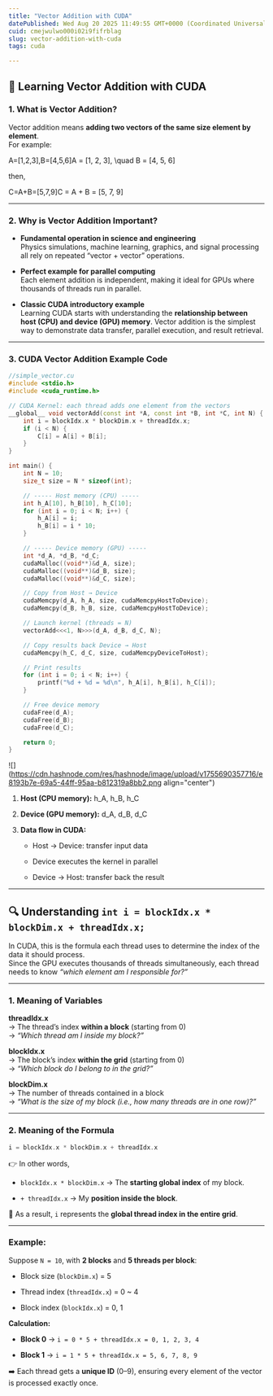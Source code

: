 ```yaml
---
title: "Vector Addition with CUDA"
datePublished: Wed Aug 20 2025 11:49:55 GMT+0000 (Coordinated Universal Time)
cuid: cmejwulwo000i02i9fifrblag
slug: vector-addition-with-cuda
tags: cuda

---
```


## 🚀 Learning Vector Addition with CUDA

### 1\. What is Vector Addition?

Vector addition means **adding two vectors of the same size element by element**.  
For example:

A=\[1,2,3\],B=\[4,5,6\]A = \[1, 2, 3\], \\quad B = \[4, 5, 6\]

then,

C=A+B=\[5,7,9\]C = A + B = \[5, 7, 9\]

---

### 2\. Why is Vector Addition Important?

* **Fundamental operation in science and engineering**  
    Physics simulations, machine learning, graphics, and signal processing all rely on repeated “vector + vector” operations.
    
* **Perfect example for parallel computing**  
    Each element addition is independent, making it ideal for GPUs where thousands of threads run in parallel.
    
* **Classic CUDA introductory example**  
    Learning CUDA starts with understanding the **relationship between host (CPU) and device (GPU) memory**. Vector addition is the simplest way to demonstrate data transfer, parallel execution, and result retrieval.
    

---

### 3\. CUDA Vector Addition Example Code

```cpp
//simple_vector.cu
#include <stdio.h>
#include <cuda_runtime.h>

// CUDA Kernel: each thread adds one element from the vectors
__global__ void vectorAdd(const int *A, const int *B, int *C, int N) {
    int i = blockIdx.x * blockDim.x + threadIdx.x;
    if (i < N) {
        C[i] = A[i] + B[i];
    }
}

int main() {
    int N = 10;
    size_t size = N * sizeof(int);

    // ----- Host memory (CPU) -----
    int h_A[10], h_B[10], h_C[10];
    for (int i = 0; i < N; i++) {
        h_A[i] = i;
        h_B[i] = i * 10;
    }

    // ----- Device memory (GPU) -----
    int *d_A, *d_B, *d_C;
    cudaMalloc((void**)&d_A, size);
    cudaMalloc((void**)&d_B, size);
    cudaMalloc((void**)&d_C, size);

    // Copy from Host → Device
    cudaMemcpy(d_A, h_A, size, cudaMemcpyHostToDevice);
    cudaMemcpy(d_B, h_B, size, cudaMemcpyHostToDevice);

    // Launch kernel (threads = N)
    vectorAdd<<<1, N>>>(d_A, d_B, d_C, N);

    // Copy results back Device → Host
    cudaMemcpy(h_C, d_C, size, cudaMemcpyDeviceToHost);

    // Print results
    for (int i = 0; i < N; i++) {
        printf("%d + %d = %d\n", h_A[i], h_B[i], h_C[i]);
    }

    // Free device memory
    cudaFree(d_A);
    cudaFree(d_B);
    cudaFree(d_C);

    return 0;
}
```

![](https://cdn.hashnode.com/res/hashnode/image/upload/v1755690357716/e8193b7e-69a5-44ff-95aa-b812319a8bb2.png align="center")

1. **Host (CPU memory):** h\_A, h\_B, h\_C
    
2. **Device (GPU memory):** d\_A, d\_B, d\_C
    
3. **Data flow in CUDA:**
    
    * Host → Device: transfer input data
        
    * Device executes the kernel in parallel
        
    * Device → Host: transfer back the result
        

---

## 🔍 Understanding `int i = blockIdx.x * blockDim.x + threadIdx.x;`

In CUDA, this is the formula each thread uses to determine the index of the data it should process.  
Since the GPU executes thousands of threads simultaneously, each thread needs to know *“which element am I responsible for?”*

---

### 1\. Meaning of Variables

**threadIdx.x**  
→ The thread’s index **within a block** (starting from 0)  
→ *“Which thread am I inside my block?”*

**blockIdx.x**  
→ The block’s index **within the grid** (starting from 0)  
→ *“Which block do I belong to in the grid?”*

**blockDim.x**  
→ The number of threads contained in a block  
→ *“What is the size of my block (i.e., how many threads are in one row)?”*

---

### 2\. Meaning of the Formula

```cpp
i = blockIdx.x * blockDim.x + threadIdx.x
```

👉 In other words,

* `blockIdx.x * blockDim.x` → The **starting global index** of my block.
    
* `+ threadIdx.x` → My **position inside the block**.
    

📌 As a result, `i` represents the **global thread index in the entire grid**.

---

### Example:

Suppose `N = 10`, with **2 blocks** and **5 threads per block**:

* Block size (`blockDim.x`) = 5
    
* Thread index (`threadIdx.x`) = 0 ~ 4
    
* Block index (`blockIdx.x`) = 0, 1
    

**Calculation:**

* **Block 0** → `i = 0 * 5 + threadIdx.x = 0, 1, 2, 3, 4`
    
* **Block 1** → `i = 1 * 5 + threadIdx.x = 5, 6, 7, 8, 9`
    

➡️ Each thread gets a **unique ID** (0–9), ensuring every element of the vector is processed exactly once.